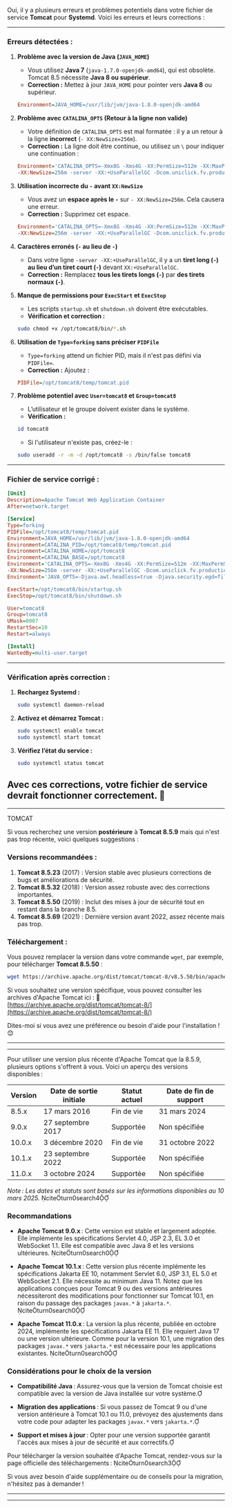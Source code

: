 Oui, il y a plusieurs erreurs et problèmes potentiels dans votre fichier de service **Tomcat** pour **Systemd**. Voici les erreurs et leurs corrections :

---

### **Erreurs détectées :**
1. **Problème avec la version de Java (`JAVA_HOME`)**
   - Vous utilisez **Java 7** (`java-1.7.0-openjdk-amd64`), qui est obsolète. Tomcat 8.5 nécessite **Java 8 ou supérieur**.
   - **Correction :** Mettez à jour `JAVA_HOME` pour pointer vers **Java 8** ou supérieur.
   ```ini
   Environment=JAVA_HOME=/usr/lib/jvm/java-1.8.0-openjdk-amd64
   ```

2. **Problème avec `CATALINA_OPTS` (Retour à la ligne non valide)**
   - Votre définition de `CATALINA_OPTS` est mal formatée : il y a un retour à la ligne **incorrect** (`- XX:NewSize=256m`).
   - **Correction :** La ligne doit être continue, ou utilisez un `\` pour indiquer une continuation :
   ```ini
   Environment='CATALINA_OPTS=-Xmx8G -Xms4G -XX:PermSize=512m -XX:MaxPermSize=512m \
   -XX:NewSize=256m -server -XX:+UseParallelGC -Dcom.uniclick.fv.production=false'
   ```

3. **Utilisation incorrecte du `-` avant `XX:NewSize`**
   - Vous avez un **espace après le `-`** sur `- XX:NewSize=256m`. Cela causera une erreur.
   - **Correction :** Supprimez cet espace.
   ```ini
   Environment='CATALINA_OPTS=-Xmx8G -Xms4G -XX:PermSize=512m -XX:MaxPermSize=512m \
   -XX:NewSize=256m -server -XX:+UseParallelGC -Dcom.uniclick.fv.production=false'
   ```

4. **Caractères erronés (`‐` au lieu de `-`)**
   - Dans votre ligne `-server ‐XX:+UseParallelGC`, il y a un **tiret long (`‐`) au lieu d’un tiret court (`-`)** devant `XX:+UseParallelGC`.
   - **Correction :** Remplacez **tous les tirets longs (`‐`)** par **des tirets normaux (`-`)**.

5. **Manque de permissions pour `ExecStart` et `ExecStop`**
   - Les scripts `startup.sh` et `shutdown.sh` doivent être exécutables.
   - **Vérification et correction :**
   ```bash
   sudo chmod +x /opt/tomcat8/bin/*.sh
   ```

6. **Utilisation de `Type=forking` sans préciser `PIDFile`**
   - `Type=forking` attend un fichier PID, mais il n'est pas défini via `PIDFile=`.
   - **Correction :** Ajoutez :
   ```ini
   PIDFile=/opt/tomcat8/temp/tomcat.pid
   ```

7. **Problème potentiel avec `User=tomcat8` et `Group=tomcat8`**
   - L’utilisateur et le groupe doivent exister dans le système.
   - **Vérification :**
   ```bash
   id tomcat8
   ```
   - Si l'utilisateur n'existe pas, créez-le :
   ```bash
   sudo useradd -r -m -d /opt/tomcat8 -s /bin/false tomcat8
   ```

---

### **Fichier de service corrigé :**
```ini
[Unit]
Description=Apache Tomcat Web Application Container
After=network.target

[Service]
Type=forking
PIDFile=/opt/tomcat8/temp/tomcat.pid
Environment=JAVA_HOME=/usr/lib/jvm/java-1.8.0-openjdk-amd64
Environment=CATALINA_PID=/opt/tomcat8/temp/tomcat.pid
Environment=CATALINA_HOME=/opt/tomcat8
Environment=CATALINA_BASE=/opt/tomcat8
Environment='CATALINA_OPTS=-Xmx8G -Xms4G -XX:PermSize=512m -XX:MaxPermSize=512m \
-XX:NewSize=256m -server -XX:+UseParallelGC -Dcom.uniclick.fv.production=false'
Environment='JAVA_OPTS=-Djava.awt.headless=true -Djava.security.egd=file:/dev/./urandom'

ExecStart=/opt/tomcat8/bin/startup.sh
ExecStop=/opt/tomcat8/bin/shutdown.sh

User=tomcat8
Group=tomcat8
UMask=0007
RestartSec=10
Restart=always

[Install]
WantedBy=multi-user.target
```

---

### **Vérification après correction :**
1. **Rechargez Systemd :**
   ```bash
   sudo systemctl daemon-reload
   ```

2. **Activez et démarrez Tomcat :**
   ```bash
   sudo systemctl enable tomcat
   sudo systemctl start tomcat
   ```

3. **Vérifiez l’état du service :**
   ```bash
   sudo systemctl status tomcat
   ```

Avec ces corrections, votre fichier de service **devrait fonctionner correctement**. 🚀
---
---

TOMCAT

Si vous recherchez une version **postérieure** à **Tomcat 8.5.9** mais qui n'est pas trop récente, voici quelques suggestions :

### Versions recommandées :
1. **Tomcat 8.5.23** (2017) : Version stable avec plusieurs corrections de bugs et améliorations de sécurité.
2. **Tomcat 8.5.32** (2018) : Version assez robuste avec des corrections importantes.
3. **Tomcat 8.5.50** (2019) : Inclut des mises à jour de sécurité tout en restant dans la branche 8.5.
4. **Tomcat 8.5.69** (2021) : Dernière version avant 2022, assez récente mais pas trop.

### Téléchargement :
Vous pouvez remplacer la version dans votre commande `wget`, par exemple, pour télécharger **Tomcat 8.5.50** :

```bash
wget https://archive.apache.org/dist/tomcat/tomcat-8/v8.5.50/bin/apache-tomcat-8.5.50.tar.gz
```

Si vous souhaitez une version spécifique, vous pouvez consulter les archives d'Apache Tomcat ici :
🔗 [https://archive.apache.org/dist/tomcat/tomcat-8/](https://archive.apache.org/dist/tomcat/tomcat-8/)

Dites-moi si vous avez une préférence ou besoin d'aide pour l'installation ! 😊

---
---

Pour utiliser une version plus récente d'Apache Tomcat que la 8.5.9, plusieurs options s'offrent à vous. Voici un aperçu des versions disponibles :

| Version | Date de sortie initiale | Statut actuel | Date de fin de support |
|---------|-------------------------|---------------|------------------------|
| 8.5.x   | 17 mars 2016            | Fin de vie    | 31 mars 2024           |
| 9.0.x   | 27 septembre 2017       | Supportée     | Non spécifiée          |
| 10.0.x  | 3 décembre 2020         | Fin de vie    | 31 octobre 2022        |
| 10.1.x  | 23 septembre 2022       | Supportée     | Non spécifiée          |
| 11.0.x  | 3 octobre 2024          | Supportée     | Non spécifiée          |

*Note : Les dates et statuts sont basés sur les informations disponibles au 10 mars 2025.* citeturn0search4

### Recommandations

- **Apache Tomcat 9.0.x** : Cette version est stable et largement adoptée. Elle implémente les spécifications Servlet 4.0, JSP 2.3, EL 3.0 et WebSocket 1.1. Elle est compatible avec Java 8 et les versions ultérieures. citeturn0search0

- **Apache Tomcat 10.1.x** : Cette version plus récente implémente les spécifications Jakarta EE 10, notamment Servlet 6.0, JSP 3.1, EL 5.0 et WebSocket 2.1. Elle nécessite au minimum Java 11. Notez que les applications conçues pour Tomcat 9 ou des versions antérieures nécessiteront des modifications pour fonctionner sur Tomcat 10.1, en raison du passage des packages `javax.*` à `jakarta.*`. citeturn0search0

- **Apache Tomcat 11.0.x** : La version la plus récente, publiée en octobre 2024, implémente les spécifications Jakarta EE 11. Elle requiert Java 17 ou une version ultérieure. Comme pour la version 10.1, une migration des packages `javax.*` vers `jakarta.*` est nécessaire pour les applications existantes. citeturn0search0

### Considérations pour le choix de la version

- **Compatibilité Java** : Assurez-vous que la version de Tomcat choisie est compatible avec la version de Java installée sur votre système.

- **Migration des applications** : Si vous passez de Tomcat 9 ou d'une version antérieure à Tomcat 10.1 ou 11.0, prévoyez des ajustements dans votre code pour adapter les packages `javax.*` vers `jakarta.*`.

- **Support et mises à jour** : Opter pour une version supportée garantit l'accès aux mises à jour de sécurité et aux correctifs.

Pour télécharger la version souhaitée d'Apache Tomcat, rendez-vous sur la page officielle des téléchargements : citeturn0search3

Si vous avez besoin d'aide supplémentaire ou de conseils pour la migration, n'hésitez pas à demander ! 

---
---

